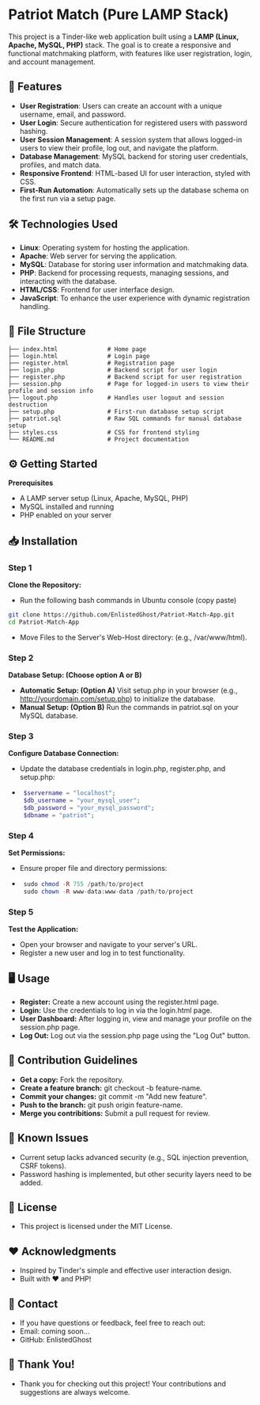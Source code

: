 # Patriot Match (Pure LAMP Stack)
This project is a Tinder-like web application built using a **LAMP (Linux, Apache, MySQL, PHP)** stack. The goal is to create a responsive and functional matchmaking platform, with features like user registration, login, and account management.

## 🚀 Features
- **User Registration**: Users can create an account with a unique username, email, and password.
- **User Login**: Secure authentication for registered users with password hashing.
- **User Session Management**: A session system that allows logged-in users to view their profile, log out, and navigate the platform.
- **Database Management**: MySQL backend for storing user credentials, profiles, and match data.
- **Responsive Frontend**: HTML-based UI for user interaction, styled with CSS.
- **First-Run Automation**: Automatically sets up the database schema on the first run via a setup page.

## 🛠️ Technologies Used
- **Linux**: Operating system for hosting the application.
- **Apache**: Web server for serving the application.
- **MySQL**: Database for storing user information and matchmaking data.
- **PHP**: Backend for processing requests, managing sessions, and interacting with the database.
- **HTML/CSS**: Frontend for user interface design.
- **JavaScript**: To enhance the user experience with dynamic registration handling.

## 📂 File Structure
```plaintext
├── index.html              # Home page
├── login.html              # Login page
├── register.html           # Registration page
├── login.php               # Backend script for user login
├── register.php            # Backend script for user registration
├── session.php             # Page for logged-in users to view their profile and session info
├── logout.php              # Handles user logout and session destruction
├── setup.php               # First-run database setup script
├── patriot.sql             # Raw SQL commands for manual database setup
├── styles.css              # CSS for frontend styling
└── README.md               # Project documentation
```

## ⚙️ Getting Started
**Prerequisites**
- A LAMP server setup (Linux, Apache, MySQL, PHP)
- MySQL installed and running
- PHP enabled on your server

## 📥 Installation

### Step 1
**Clone the Repository:**
- Run the following bash commands in Ubuntu console (copy paste)
```bash
git clone https://github.com/EnlistedGhost/Patriot-Match-App.git
cd Patriot-Match-App
```
- Move Files to the Server's Web-Host directory: (e.g., /var/www/html).

### Step 2
**Database Setup: (Choose option A or B)**
- **Automatic Setup: (Option A)** Visit setup.php in your browser (e.g., http://yourdomain.com/setup.php) to initialize the database.
- **Manual Setup: (Option B)** Run the commands in patriot.sql on your MySQL database.

### Step 3
**Configure Database Connection:**
- Update the database credentials in login.php, register.php, and setup.php:
 - ```php
	$servername = "localhost";
	$db_username = "your_mysql_user";
	$db_password = "your_mysql_password";
	$dbname = "patriot"; 
	```

### Step 4
**Set Permissions:** 
- Ensure proper file and directory permissions:
 - ```php
	sudo chmod -R 755 /path/to/project
	sudo chown -R www-data:www-data /path/to/project 
	```

### Step 5
**Test the Application:**
- Open your browser and navigate to your server's URL.
- Register a new user and log in to test functionality.

## 🖥️ Usage
- **Register:** Create a new account using the register.html page.
- **Login:** Use the credentials to log in via the login.html page.
- **User Dashboard:** After logging in, view and manage your profile on the session.php page.
- **Log Out:** Log out via the session.php page using the "Log Out" button.

## 🤝 Contribution Guidelines
- **Get a copy:** Fork the repository.
- **Create a feature branch:** git checkout -b feature-name.
- **Commit your changes:** git commit -m "Add new feature".
- **Push to the branch:** git push origin feature-name.
- **Merge you contribitions:** Submit a pull request for review.

## 🐛 Known Issues
- Current setup lacks advanced security (e.g., SQL injection prevention, CSRF tokens).
- Password hashing is implemented, but other security layers need to be added.

## 📜 License
- This project is licensed under the MIT License.

## ❤️ Acknowledgments
- Inspired by Tinder's simple and effective user interaction design.
- Built with ❤️ and PHP!

## 🔗 Contact
- If you have questions or feedback, feel free to reach out:
 - Email: coming soon...
 - GitHub: EnlistedGhost

## 🌟 Thank You!
- Thank you for checking out this project! Your contributions and suggestions are always welcome.
